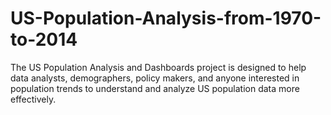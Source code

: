 # US-Population-Analysis-from-1970-to-2014
The US Population Analysis and Dashboards project is designed to help data analysts, demographers, policy makers, and anyone interested in population trends to understand and analyze US population data more effectively.
